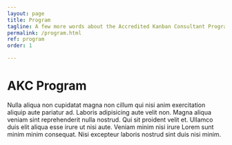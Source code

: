 ```yaml
---
layout: page
title: Program
tagline: A few more words about the Accredited Kanban Consultant Program
permalink: /program.html
ref: program
order: 1

---
```

# AKC Program

Nulla aliqua non cupidatat magna non cillum qui nisi anim exercitation aliquip aute pariatur ad. Laboris adipisicing aute velit non. Magna aliqua veniam sint reprehenderit nulla nostrud. Qui sit proident velit et. Ullamco duis elit aliqua esse irure ut nisi aute. Veniam minim nisi irure Lorem sunt minim minim consequat. Nisi excepteur laboris nostrud sint duis nisi minim.